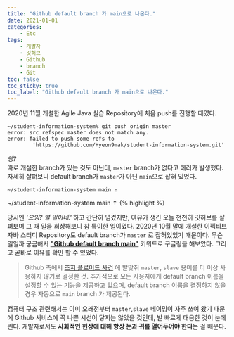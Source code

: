 ```yaml
---
title: "Github default branch 가 main으로 나온다."
date: 2021-01-01
categories:
    - Etc
tags:
    - 개발자
    - 깃허브
    - Github
    - branch
    - Git
toc: false
toc_sticky: true
toc_label: "Github default branch 가 main으로 나온다."
---
```


2020년 11월 개설한 Agile Java 실습 Repository에 처음 push를 진행할 때였다. 

```
~/student-information-system% git push origin master
error: src refspec master does not match any.
error: failed to push some refs to
        'https://github.com/Hyeon9mak/student-information-system.git'
```

*엥?*  
따로 개설한 branch가 있는 것도 아닌데, `master` branch가 없다고 에러가 발생했다. 
자세히 살펴보니 default branch가 `master`가 아닌 `main`으로 잡혀 있었다.

```
~/student-information-system main ⇡
```

~/student-information-system main ⇡
{% highlight %} 

당시엔 *'으잉? 별 일이네.'* 하고 간단히 넘겼지만, 여유가 생긴 오늘 천천히 깃허브를 살펴보며 
그 때 일을 회상해보니 참 특이한 일이었다. 2020년 10월 말에 개설한 이펙티브 자바 스터디 
Repository도 default branch가 `master` 로 잡혀있었기 때문이다. 
무슨 일일까 궁금해서 **["Github default branch main"](https://www.google.com/search?newwindow=1&ei=FbHuX5itLIio-QaPsLKwAw&q=Github+default+branch+main&oq=Github+default+branch+main&gs_lcp=CgZwc3ktYWIQAzICCAAyAggAMgIIADIGCAAQCBAeMgYIABAIEB46BQgAEM0CUL_vLVi_7y1gt4MuaAFwAHgAgAGHAogBoQOSAQUwLjEuMZgBAKABAqABAaoBB2d3cy13aXrAAQE&sclient=psy-ab&ved=0ahUKEwjYi-es_vntAhUIVN4KHQ-YDDYQ4dUDCA0&uact=5)** 키워드로 구글링을 해보았다. 
그리고 곧바로 이유를 확인 할 수 있었다.  
  
> Github 측에서 [조지 플로이드 사건](https://ko.wikipedia.org/wiki/%EC%A1%B0%EC%A7%80_%ED%94%8C%EB%A1%9C%EC%9D%B4%EB%93%9C_%EC%82%AC%EB%A7%9D_%EC%82%AC%EA%B1%B4) 
> 에 발맞춰 `master`, `slave` 용어를 더 이상 사용하지 않기로 결정한 것. 
> 추가적으로 모든 사용자에게 default branch 이름을 설정할 수 있는 기능을 제공하고 있으며, 
> default branch 이름을 결정하지 않을 경우 자동으로 `main` branch 가 제공된다.

컴퓨터 구조 관련해서는 이미 오래전부터 `master`,`slave` 네이밍이 자주 쓰여 왔기 때문에 
Github 서비스에 꼭 나쁜 시선이 닿지는 않았을 것인데, 발 빠르게 대응한 것이 눈에 띈다. 
개발자로서도 **사회적인 현상에 대해 항상 눈과 귀를 열어두어야 한다**는 걸 배운다.